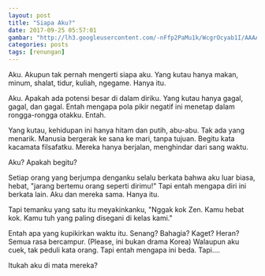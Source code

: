 ```yaml
---
layout: post
title: "Siapa Aku?"
date: 2017-09-25 05:57:01
gambar: "http://lh3.googleusercontent.com/-nFfp2PaMu1k/WcgrOcyab1I/AAAAAAAACRs/oW64q3xXE705EGy8NPmvFG1Z60TdXOEOwCLcBGAs/h120/Hikigaya.Hachiman.full.1662714.jpg"
categories: posts
tags: [renungan]
---
```


Aku. Akupun tak pernah mengerti siapa aku. Yang kutau hanya makan, minum, shalat, tidur, kuliah, ngegame. Hanya itu.

Aku. Apakah ada potensi besar di dalam diriku. Yang kutau hanya gagal, gagal, dan gagal. Entah mengapa pola pikir negatif ini menetap dalam rongga-rongga otakku. Entah.

Yang kutau, kehidupan ini hanya hitam dan putih, abu-abu. Tak ada yang menarik. Manusia bergerak ke sana ke mari, tanpa tujuan. Begitu kata kacamata filsafatku. Mereka hanya berjalan, menghindar dari sang waktu.

Aku? Apakah begitu?

Setiap orang yang berjumpa denganku selalu berkata bahwa aku luar biasa, hebat, "jarang bertemu orang seperti dirimu!" Tapi entah mengapa diri ini berkata lain. Aku dan mereka sama. Hanya itu.

Tapi temanku yang satu itu meyakinkanku, "Nggak kok Zen. Kamu hebat kok. Kamu tuh yang paling disegani di kelas kami."

Entah apa yang kupikirkan waktu itu. Senang? Bahagia? Kaget? Heran? Semua rasa bercampur. (Please, ini bukan drama Korea) Walaupun aku cuek, tak peduli kata orang. Tapi entah mengapa ini beda. Tapi....

Itukah aku di mata mereka?